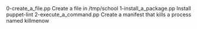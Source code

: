 0-create_a_file.pp	Create a file in /tmp/school
1-install_a_package.pp	Install puppet-lint
2-execute_a_command.pp	Create a manifest that kills a process named killmenow

